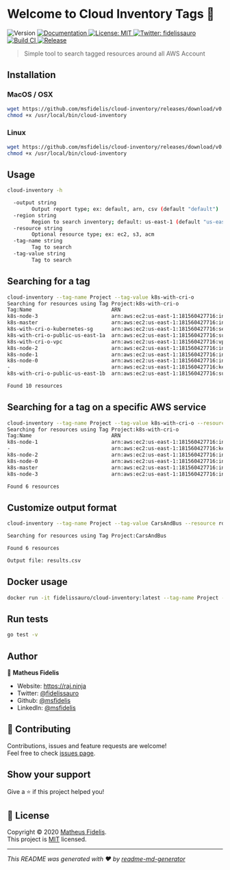 <h1 align="left">Welcome to Cloud Inventory Tags 👋</h1>
<p>
  <img alt="Version" src="https://img.shields.io/badge/version-v0.0.4-blue.svg?cacheSeconds=2592000" />
  <a href="README.md" target="_blank">
    <img alt="Documentation" src="https://img.shields.io/badge/documentation-yes-brightgreen.svg" />
  </a>
  <a href="LICENSE " target="_blank">
    <img alt="License: MIT" src="https://img.shields.io/badge/License-MIT-yellow.svg" />
  </a>
  <a href="https://twitter.com/fidelissauro" target="_blank">
    <img alt="Twitter: fidelissauro" src="https://img.shields.io/twitter/follow/fidelissauro.svg?style=social" />
  </a>
  <a href="/" target="_blank">
    <img alt="Build CI" src="https://github.com/msfidelis/cloud-inventory/workflows/cloud-inventory%20ci/badge.svg" />
  </a>  
  <a href="/" target="_blank">
    <img alt="Release" src="https://github.com/msfidelis/cloud-inventory/workflows/release%20packages/badge.svg" />
  </a>
</p>

> Simple tool to search tagged resources around all AWS Account

## Installation

### MacOS / OSX

```bash
wget https://github.com/msfidelis/cloud-inventory/releases/download/v0.0.4/cloud-inventory_0.0.4_darwin_amd64 -O /usr/local/bin/cloud-inventory
chmod +x /usr/local/bin/cloud-inventory
```

### Linux 

```bash
wget https://github.com/msfidelis/cloud-inventory/releases/download/v0.0.4/cloud-inventory_0.0.4_linux_amd64 -O /usr/local/bin/cloud-inventory
chmod +x /usr/local/bin/cloud-inventory
```

## Usage

```sh
cloud-inventory -h

  -output string
    	Output report type; ex: default, arn, csv (default "default")
  -region string
    	Region to search inventory; default: us-east-1 (default "us-east-1")
  -resource string
    	Optional resource type; ex: ec2, s3, acm
  -tag-name string
    	Tag to search
  -tag-value string
    	Tag to search
```

## Searching for a tag

```sh
cloud-inventory --tag-name Project --tag-value k8s-with-cri-o
Searching for resources using Tag Project:k8s-with-cri-o
Tag:Name                          ARN                                                                     Region
k8s-node-3                        arn:aws:ec2:us-east-1:181560427716:instance/i-08658a0eca5db90ae         us-east-1
k8s-master                        arn:aws:ec2:us-east-1:181560427716:instance/i-09471d9233d5eaf8b         us-east-1
k8s-with-cri-o-kubernetes-sg      arn:aws:ec2:us-east-1:181560427716:security-group/sg-0354149cb0868e23f  us-east-1
k8s-with-cri-o-public-us-east-1a  arn:aws:ec2:us-east-1:181560427716:subnet/subnet-07e7fab89a7f38e77      us-east-1
k8s-with-cri-o-vpc                arn:aws:ec2:us-east-1:181560427716:vpc/vpc-068939c361da4db98            us-east-1
k8s-node-2                        arn:aws:ec2:us-east-1:181560427716:instance/i-08064cc28841d1e06         us-east-1
k8s-node-1                        arn:aws:ec2:us-east-1:181560427716:instance/i-01640c6de2121a8f4         us-east-1
k8s-node-0                        arn:aws:ec2:us-east-1:181560427716:instance/i-0634e8bd2de7e2615         us-east-1
-                                 arn:aws:ec2:us-east-1:181560427716:key-pair/key-054c61aaddb4cbb9c       us-east-1
k8s-with-cri-o-public-us-east-1b  arn:aws:ec2:us-east-1:181560427716:subnet/subnet-04c9e8e42473dd2b9      us-east-1

Found 10 resources
```


## Searching for a tag on a specific AWS service

```sh
cloud-inventory --tag-name Project --tag-value k8s-with-cri-o --resource ec2
Searching for resources using Tag Project:k8s-with-cri-o
Tag:Name                          ARN                                                                     Region
k8s-node-1                        arn:aws:ec2:us-east-1:181560427716:instance/i-01640c6de2121a8f4         us-east-1
-                                 arn:aws:ec2:us-east-1:181560427716:key-pair/key-054c61aaddb4cbb9c       us-east-1
k8s-node-2                        arn:aws:ec2:us-east-1:181560427716:instance/i-08064cc28841d1e06         us-east-1
k8s-node-0                        arn:aws:ec2:us-east-1:181560427716:instance/i-0634e8bd2de7e2615         us-east-1
k8s-master                        arn:aws:ec2:us-east-1:181560427716:instance/i-09471d9233d5eaf8b         us-east-1
k8s-node-3                        arn:aws:ec2:us-east-1:181560427716:instance/i-08658a0eca5db90ae         us-east-1

Found 6 resources
```

## Customize output format 

```sh
cloud-inventory --tag-name Project --tag-value CarsAndBus --resource rds --output csv

Searching for resources using Tag Project:CarsAndBus

Found 6 resources

Output file: results.csv
```

## Docker usage

```sh
docker run -it fidelissauro/cloud-inventory:latest --tag-name Project --tag-value CarsAndBus
```


## Run tests

```sh
go test -v 
```

## Author

👤 **Matheus Fidelis**

* Website: https://raj.ninja
* Twitter: [@fidelissauro](https://twitter.com/fidelissauro)
* Github: [@msfidelis](https://github.com/msfidelis)
* LinkedIn: [@msfidelis](https://linkedin.com/in/msfidelis)

## 🤝 Contributing

Contributions, issues and feature requests are welcome!<br />Feel free to check [issues page](/issues). 

## Show your support

Give a ⭐️ if this project helped you!

## 📝 License

Copyright © 2020 [Matheus Fidelis](https://github.com/msfidelis).<br />
This project is [MIT](LICENSE ) licensed.

***
_This README was generated with ❤️ by [readme-md-generator](https://github.com/kefranabg/readme-md-generator)_

